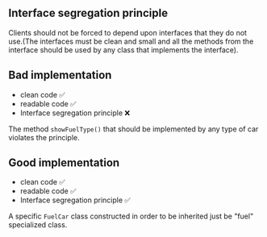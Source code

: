 ## Interface segregation principle

Clients should not be forced to depend upon interfaces that they do not use.(The interfaces must be clean and small and all the methods from the interface should be used by any class that implements the interface).

## Bad implementation

- clean code ✅
- readable code ✅
- Interface segregation principle ❌

The method `showFuelType()` that should be implemented by any type of car violates the principle.

## Good implementation

- clean code ✅
- readable code ✅
- Interface segregation principle ✅

A specific `FuelCar` class constructed in order to be inherited just be "fuel" specialized class.

